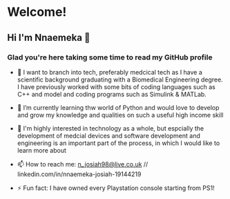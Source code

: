 # Welcome!
## Hi I'm Nnaemeka 👋
### Glad you're here taking some time to read my GitHub profile 

- 🔭 I want to branch into tech, preferably medcical tech as I have a scientific background graduating with a Biomedical Engineering degree.
  I have previously worked with some bits of coding languages such as C++ and model and coding programs such as Simulink & MATLab.

- 🌱 I’m currently learning thw world of Python and would love to develop and grow my knowledge and qualities on such a useful high income skill

- 💬 I'm highly interested in technology as a whole, but espcially the development of medcial devices and software development and engineering is an important part of the process, in which I would like to learn more about

- 📫 How to reach me: n_josiah98@live.co.uk // linkedin.com/in/nnaemeka-josiah-19144219
- ⚡ Fun fact: I have owned every Playstation console starting from PS1!
<!--
**NJosiah/NJosiah** is a ✨ _special_ ✨ repository because its `README.md` (this file) appears on your GitHub profile.

Here are some ideas to get you started:
- 👯 I’m looking to collaborate on ...
- 🤔 I’m looking for help with ...
-->
